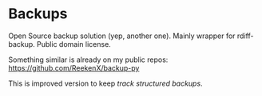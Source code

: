 Backups
=======

Open Source backup solution (yep, another one). Mainly wrapper for rdiff-backup. Public domain license.

Something similar is already on my public repos: https://github.com/ReekenX/backup-py

This is improved version to keep *track structured backups*.
